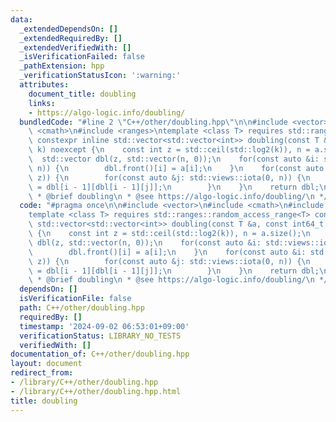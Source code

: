 ```yaml
---
data:
  _extendedDependsOn: []
  _extendedRequiredBy: []
  _extendedVerifiedWith: []
  _isVerificationFailed: false
  _pathExtension: hpp
  _verificationStatusIcon: ':warning:'
  attributes:
    document_title: doubling
    links:
    - https://algo-logic.info/doubling/
  bundledCode: "#line 2 \"C++/other/doubling.hpp\"\n\n#include <vector>\n#include\
    \ <cmath>\n#include <ranges>\ntemplate <class T> requires std::ranges::random_access_range<T>\
    \ constexpr inline std::vector<std::vector<int>> doubling(const T &a, const int64_t\
    \ k) noexcept {\n    const int z = std::ceil(std::log2(k)), n = a.size();\n  \
    \  std::vector dbl(z, std::vector(n, 0));\n    for(const auto &i: std::views::iota(0,\
    \ n)) {\n        dbl.front()[i] = a[i];\n    }\n    for(const auto &i: std::views::iota(1,\
    \ z)) {\n        for(const auto &j: std::views::iota(0, n)) {\n            dbl[i][j]\
    \ = dbl[i - 1][dbl[i - 1][j]];\n        }\n    }\n    return dbl;\n}\n\n/**\n\
    \ * @brief doubling\n * @see https://algo-logic.info/doubling/\n */\n"
  code: "#pragma once\n\n#include <vector>\n#include <cmath>\n#include <ranges>\n\
    template <class T> requires std::ranges::random_access_range<T> constexpr inline\
    \ std::vector<std::vector<int>> doubling(const T &a, const int64_t k) noexcept\
    \ {\n    const int z = std::ceil(std::log2(k)), n = a.size();\n    std::vector\
    \ dbl(z, std::vector(n, 0));\n    for(const auto &i: std::views::iota(0, n)) {\n\
    \        dbl.front()[i] = a[i];\n    }\n    for(const auto &i: std::views::iota(1,\
    \ z)) {\n        for(const auto &j: std::views::iota(0, n)) {\n            dbl[i][j]\
    \ = dbl[i - 1][dbl[i - 1][j]];\n        }\n    }\n    return dbl;\n}\n\n/**\n\
    \ * @brief doubling\n * @see https://algo-logic.info/doubling/\n */"
  dependsOn: []
  isVerificationFile: false
  path: C++/other/doubling.hpp
  requiredBy: []
  timestamp: '2024-09-02 06:53:01+09:00'
  verificationStatus: LIBRARY_NO_TESTS
  verifiedWith: []
documentation_of: C++/other/doubling.hpp
layout: document
redirect_from:
- /library/C++/other/doubling.hpp
- /library/C++/other/doubling.hpp.html
title: doubling
---
```

